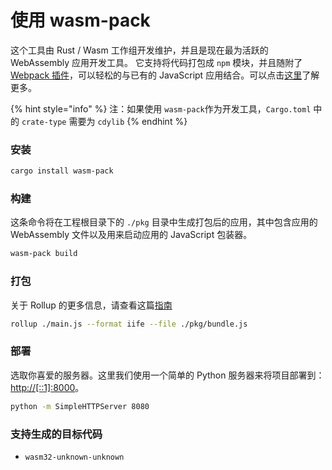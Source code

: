 # 使用 wasm-pack

这个工具由 Rust / Wasm 工作组开发维护，并且是现在最为活跃的 WebAssembly 应用开发工具。 它支持将代码打包成 `npm` 模块，并且随附了 [Webpack 插件](https://github.com/wasm-tool/wasm-pack-plugin)，可以轻松的与已有的 JavaScript 应用结合。可以点击[这里](https://rustwasm.github.io/docs/wasm-pack/introduction.html)了解更多。

{% hint style="info" %}
注：如果使用 `wasm-pack`作为开发工具，`Cargo.toml` 中的 `crate-type` 需要为 `cdylib`
{% endhint %}

### 安装

```bash
cargo install wasm-pack
```

### 构建

这条命令将在工程根目录下的 `./pkg` 目录中生成打包后的应用，其中包含应用的 WebAssembly 文件以及用来启动应用的 JavaScript 包装器。

```bash
wasm-pack build
```

### 打包

关于 Rollup 的更多信息，请查看这篇[指南](https://rollupjs.org/guide/en/#quick-start)

```bash
rollup ./main.js --format iife --file ./pkg/bundle.js
```

### 部署

选取你喜爱的服务器。这里我们使用一个简单的 Python 服务器来将项目部署到： [http://\[::1\]:8000](http://[::1]:8000)。

```bash
python -m SimpleHTTPServer 8080
```

### 支持生成的目标代码

* `wasm32-unknown-unknown`
